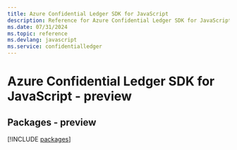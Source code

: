 ```yaml
---
title: Azure Confidential Ledger SDK for JavaScript
description: Reference for Azure Confidential Ledger SDK for JavaScript
ms.date: 07/31/2024
ms.topic: reference
ms.devlang: javascript
ms.service: confidentialledger
---
```

# Azure Confidential Ledger SDK for JavaScript - preview
## Packages - preview
[!INCLUDE [packages](confidential-ledger-index.md)]